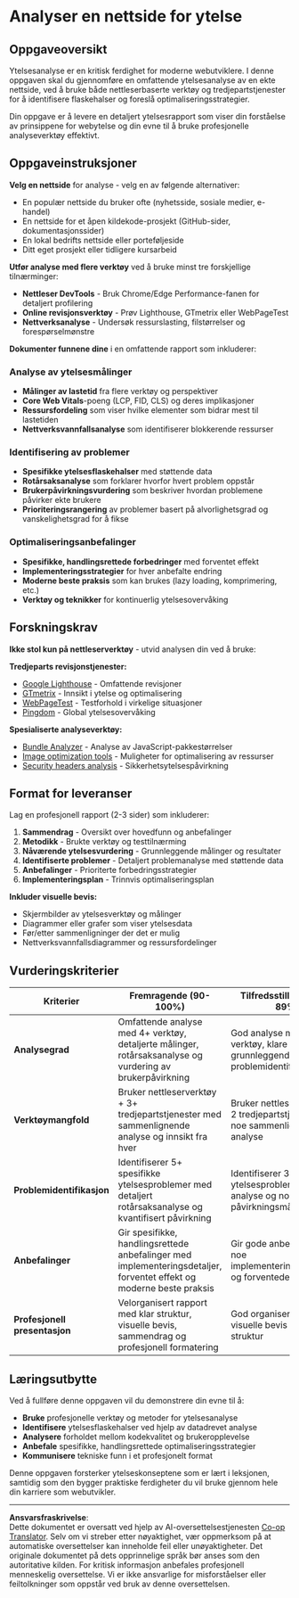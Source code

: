 <!--
CO_OP_TRANSLATOR_METADATA:
{
  "original_hash": "a203e560e58ccc6ba68bffc40c7c8676",
  "translation_date": "2025-10-23T22:39:06+00:00",
  "source_file": "5-browser-extension/3-background-tasks-and-performance/assignment.md",
  "language_code": "no"
}
-->
# Analyser en nettside for ytelse

## Oppgaveoversikt

Ytelsesanalyse er en kritisk ferdighet for moderne webutviklere. I denne oppgaven skal du gjennomføre en omfattende ytelsesanalyse av en ekte nettside, ved å bruke både nettleserbaserte verktøy og tredjepartstjenester for å identifisere flaskehalser og foreslå optimaliseringsstrategier.

Din oppgave er å levere en detaljert ytelsesrapport som viser din forståelse av prinsippene for webytelse og din evne til å bruke profesjonelle analyseverktøy effektivt.

## Oppgaveinstruksjoner

**Velg en nettside** for analyse - velg en av følgende alternativer:
- En populær nettside du bruker ofte (nyhetsside, sosiale medier, e-handel)
- En nettside for et åpen kildekode-prosjekt (GitHub-sider, dokumentasjonssider)
- En lokal bedrifts nettside eller porteføljeside
- Ditt eget prosjekt eller tidligere kursarbeid

**Utfør analyse med flere verktøy** ved å bruke minst tre forskjellige tilnærminger:
- **Nettleser DevTools** - Bruk Chrome/Edge Performance-fanen for detaljert profilering
- **Online revisjonsverktøy** - Prøv Lighthouse, GTmetrix eller WebPageTest
- **Nettverksanalyse** - Undersøk ressurslasting, filstørrelser og forespørselmønstre

**Dokumenter funnene dine** i en omfattende rapport som inkluderer:

### Analyse av ytelsesmålinger
- **Målinger av lastetid** fra flere verktøy og perspektiver
- **Core Web Vitals**-poeng (LCP, FID, CLS) og deres implikasjoner
- **Ressursfordeling** som viser hvilke elementer som bidrar mest til lastetiden
- **Nettverksvannfallsanalyse** som identifiserer blokkerende ressurser

### Identifisering av problemer
- **Spesifikke ytelsesflaskehalser** med støttende data
- **Rotårsaksanalyse** som forklarer hvorfor hvert problem oppstår
- **Brukerpåvirkningsvurdering** som beskriver hvordan problemene påvirker ekte brukere
- **Prioriteringsrangering** av problemer basert på alvorlighetsgrad og vanskelighetsgrad for å fikse

### Optimaliseringsanbefalinger
- **Spesifikke, handlingsrettede forbedringer** med forventet effekt
- **Implementeringsstrategier** for hver anbefalte endring
- **Moderne beste praksis** som kan brukes (lazy loading, komprimering, etc.)
- **Verktøy og teknikker** for kontinuerlig ytelsesovervåking

## Forskningskrav

**Ikke stol kun på nettleserverktøy** - utvid analysen din ved å bruke:

**Tredjeparts revisjonstjenester:**
- [Google Lighthouse](https://developers.google.com/web/tools/lighthouse) - Omfattende revisjoner
- [GTmetrix](https://gtmetrix.com/) - Innsikt i ytelse og optimalisering
- [WebPageTest](https://www.webpagetest.org/) - Testforhold i virkelige situasjoner
- [Pingdom](https://tools.pingdom.com/) - Global ytelsesovervåking

**Spesialiserte analyseverktøy:**
- [Bundle Analyzer](https://bundlephobia.com/) - Analyse av JavaScript-pakkestørrelser
- [Image optimization tools](https://squoosh.app/) - Muligheter for optimalisering av ressurser
- [Security headers analysis](https://securityheaders.com/) - Sikkerhetsytelsespåvirkning

## Format for leveranser

Lag en profesjonell rapport (2-3 sider) som inkluderer:

1. **Sammendrag** - Oversikt over hovedfunn og anbefalinger
2. **Metodikk** - Brukte verktøy og testtilnærming
3. **Nåværende ytelsesvurdering** - Grunnleggende målinger og resultater
4. **Identifiserte problemer** - Detaljert problemanalyse med støttende data
5. **Anbefalinger** - Prioriterte forbedringsstrategier
6. **Implementeringsplan** - Trinnvis optimaliseringsplan

**Inkluder visuelle bevis:**
- Skjermbilder av ytelsesverktøy og målinger
- Diagrammer eller grafer som viser ytelsesdata
- Før/etter sammenligninger der det er mulig
- Nettverksvannfallsdiagrammer og ressursfordelinger

## Vurderingskriterier

| Kriterier | Fremragende (90-100%) | Tilfredsstillende (70-89%) | Trenger forbedring (50-69%) |
| --------- | --------------------- | ------------------------- | -------------------------- |
| **Analysegrad** | Omfattende analyse med 4+ verktøy, detaljerte målinger, rotårsaksanalyse og vurdering av brukerpåvirkning | God analyse med 3 verktøy, klare målinger og grunnleggende problemidentifikasjon | Enkel analyse med 2 verktøy, begrenset dybde og minimal problemidentifikasjon |
| **Verktøymangfold** | Bruker nettleserverktøy + 3+ tredjepartstjenester med sammenlignende analyse og innsikt fra hver | Bruker nettleserverktøy + 2 tredjepartstjenester med noe sammenlignende analyse | Bruker nettleserverktøy + 1 tredjepartstjeneste med begrenset sammenligning |
| **Problemidentifikasjon** | Identifiserer 5+ spesifikke ytelsesproblemer med detaljert rotårsaksanalyse og kvantifisert påvirkning | Identifiserer 3-4 ytelsesproblemer med god analyse og noe påvirkningsmåling | Identifiserer 1-2 ytelsesproblemer med enkel analyse |
| **Anbefalinger** | Gir spesifikke, handlingsrettede anbefalinger med implementeringsdetaljer, forventet effekt og moderne beste praksis | Gir gode anbefalinger med noe implementeringsveiledning og forventede resultater | Gir enkle anbefalinger med begrensede implementeringsdetaljer |
| **Profesjonell presentasjon** | Velorganisert rapport med klar struktur, visuelle bevis, sammendrag og profesjonell formatering | God organisering med noe visuelle bevis og klar struktur | Enkel organisering med minimale visuelle bevis |

## Læringsutbytte

Ved å fullføre denne oppgaven vil du demonstrere din evne til å:
- **Bruke** profesjonelle verktøy og metoder for ytelsesanalyse
- **Identifisere** ytelsesflaskehalser ved hjelp av datadrevet analyse
- **Analysere** forholdet mellom kodekvalitet og brukeropplevelse
- **Anbefale** spesifikke, handlingsrettede optimaliseringsstrategier
- **Kommunisere** tekniske funn i et profesjonelt format

Denne oppgaven forsterker ytelseskonseptene som er lært i leksjonen, samtidig som den bygger praktiske ferdigheter du vil bruke gjennom hele din karriere som webutvikler.

---

**Ansvarsfraskrivelse**:  
Dette dokumentet er oversatt ved hjelp av AI-oversettelsestjenesten [Co-op Translator](https://github.com/Azure/co-op-translator). Selv om vi streber etter nøyaktighet, vær oppmerksom på at automatiske oversettelser kan inneholde feil eller unøyaktigheter. Det originale dokumentet på dets opprinnelige språk bør anses som den autoritative kilden. For kritisk informasjon anbefales profesjonell menneskelig oversettelse. Vi er ikke ansvarlige for misforståelser eller feiltolkninger som oppstår ved bruk av denne oversettelsen.